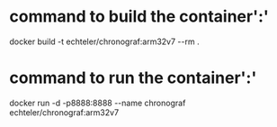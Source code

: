 
# command to build the container':'

docker build -t echteler/chronograf:arm32v7 --rm .

# command to run the container':'

docker run -d -p8888:8888 --name chronograf echteler/chronograf:arm32v7
